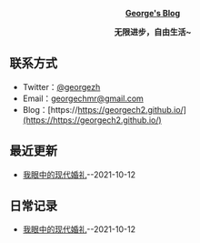 **<p align="center">[George's Blog](https://https://georgech2.github.io/)</p>**
**<p align="center">无限进步，自由生活~</p>**

## 联系方式
- Twitter：[@georgezh](https://twitter.com/georgezh5)
- Email：[georgechmr@gmail.com](georgechmr@gmail.com)
- Blog：[https://https://georgech2.github.io/](https://https://georgech2.github.io/)
## 最近更新
- [我眼中的现代婚礼](https://github.com/GeorgeCh2/blog/issues/1)--2021-10-12
## 日常记录
- [我眼中的现代婚礼](https://github.com/GeorgeCh2/blog/issues/1)--2021-10-12
